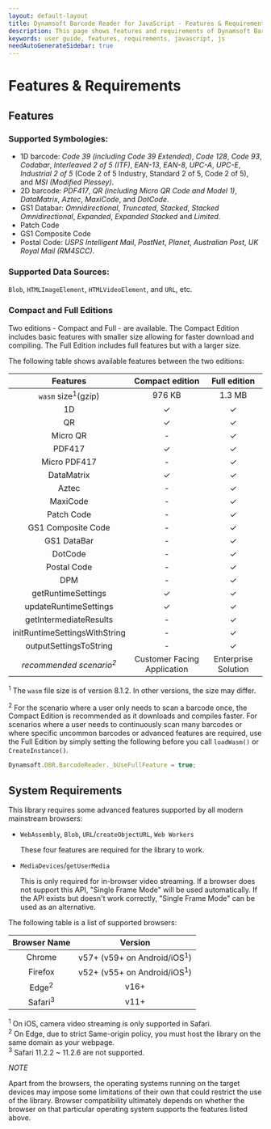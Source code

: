 ```yaml
---
layout: default-layout
title: Dynamsoft Barcode Reader for JavaScript - Features & Requirements
description: This page shows features and requirements of Dynamsoft Barcode Reader JavaScript SDK.
keywords: user guide, features, requirements, javascript, js
needAutoGenerateSidebar: true
---
```


# Features & Requirements

## Features

### Supported Symbologies:

- 1D barcode: *Code 39 (including Code 39 Extended)*, *Code 128*, *Code 93*, *Codabar*, *Interleaved 2 of 5 (ITF)*, *EAN-13*, *EAN-8*, *UPC-A*, *UPC-E*, *Industrial 2 of 5* (Code 2 of 5 Industry, Standard 2 of 5, Code 2 of 5), and *MSI (Modified Plessey)*.
- 2D barcode: *PDF417*, *QR (including Micro QR Code and Model 1)*, *DataMatrix*, *Aztec*, *MaxiCode*, and *DotCode*.    
- GS1 Databar: *Omnidirectional*, *Truncated*, *Stacked*, *Stacked Omnidirectional*, *Expanded*, *Expanded Stacked* and *Limited*.
- Patch Code
- GS1 Composite Code  
- Postal Code: *USPS Intelligent Mail*, *PostNet*, *Planet*, *Australian Post*, *UK Royal Mail (RM4SCC)*.  

### Supported Data Sources: 

`Blob`, `HTMLImageElement`, `HTMLVideoElement`, and `URL`, etc.  

### Compact and Full Editions  

Two editions - Compact and Full - are available. The Compact Edition includes basic features with smaller size allowing for faster download and compiling. The Full Edition includes full features but with a larger size.

The following table shows available features between the two editions:
    
  | Features | Compact edition | Full edition |
  |:-:|:-:|:-:|
  | `wasm` size<sup>1</sup>\(gzip\) | 976 KB | 1.3 MB |
  | 1D | &#10003; | &#10003; |
  | QR | &#10003; | &#10003; |
  | Micro QR | - | &#10003; |
  | PDF417 | &#10003; | &#10003; |
  | Micro PDF417 | - | &#10003; |
  | DataMatrix | &#10003; | &#10003; |
  | Aztec | - | &#10003; |
  | MaxiCode | - | &#10003; |
  | Patch Code | - | &#10003; |
  | GS1 Composite Code | - | &#10003; |
  | GS1 DataBar | - | &#10003; |
  | DotCode | - | &#10003; |
  | Postal Code | - | &#10003; |
  | DPM | - | &#10003; |
  | getRuntimeSettings | &#10003; | &#10003; |
  | updateRuntimeSettings | &#10003; | &#10003; |
  | getIntermediateResults | - | &#10003; |
  | initRuntimeSettingsWithString | - | &#10003; |
  | outputSettingsToString | - | &#10003; |
  | *recommended scenario<sup>2</sup>* | Customer Facing Application | Enterprise Solution  |
    
<sup>1</sup> The `wasm` file size is of version 8.1.2. In other versions, the size may differ.  
  
<sup>2</sup> For the scenario where a user only needs to scan a barcode once, the Compact Edition is recommended as it downloads and compiles faster. For scenarios where a user needs to continuously scan many barcodes or where specific uncommon barcodes or advanced features are required, use the Full Edition by simply setting the following before you call `loadWasm()` or `CreateInstance()`.

``` javascript
Dynamsoft.DBR.BarcodeReader._bUseFullFeature = true;
```

## System Requirements

This library requires some advanced features supported by all modern mainstream browsers:

- `WebAssembly`, `Blob`, `URL`/`createObjectURL`, `Web Workers`  
    
    These four features are required for the library to work.

- `MediaDevices`/`getUserMedia` 
    
    This is only required for in-browser video streaming. If a browser does not support this API, "Single Frame Mode" will be used automatically. If the API exists but doesn't work correctly, "Single Frame Mode" can be used as an alternative.  

The following table is a list of supported browsers:

Browser Name | Version
:-: | :-:
Chrome | v57+ (v59+ on Android/iOS<sup>1</sup>)
Firefox | v52+ (v55+ on Android/iOS<sup>1</sup>)
Edge<sup>2</sup> | v16+
Safari<sup>3</sup> | v11+

<sup>1</sup> On iOS, camera video streaming is only supported in Safari.  
<sup>2</sup> On Edge, due to strict Same-origin policy, you must host the library on the same domain as your webpage.  
<sup>3</sup> Safari 11.2.2 ~ 11.2.6 are not supported.
     
*NOTE*

Apart from the browsers, the operating systems running on the target devices may impose some limitations of their own that could restrict the use of the library. Browser compatibility ultimately depends on whether the browser on that particular operating system supports the features listed above.  

